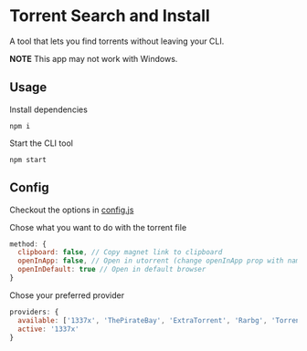 # Torrent Search and Install

A tool that lets you find torrents without leaving your CLI.

**NOTE** This app may not work with Windows.

## Usage
Install dependencies

`npm i`

Start the CLI tool

`npm start`

## Config

Checkout the options in [config.js](./config.js)

Chose what you want to do with the torrent file
```javascript
method: {
  clipboard: false, // Copy magnet link to clipboard
  openInApp: false, // Open in utorrent (change openInApp prop with name of default app)
  openInDefault: true // Open in default browser
}
```

Chose your preferred provider
```javascript
providers: {
  available: ['1337x', 'ThePirateBay', 'ExtraTorrent', 'Rarbg', 'Torrent9', 'KickassTorrents', 'TorrentProject', 'Torrentz2'],
  active: '1337x'
}
```

